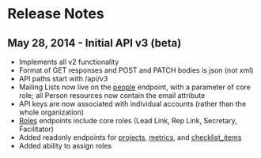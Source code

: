 Release Notes
===============


May 28, 2014 - Initial API v3 (beta)
------------------------
* Implements all v2 functionality
* Format of GET responses and POST and PATCH bodies is json (not xml)
* API paths start with /api/v3
* Mailing Lists now live on the [people](people.md) endpoint, with a parameter of core role; all Person resources now contain the email attribute
* API keys are now associated with individual accounts (rather than the whole organization)
* [Roles](roles.md) endpoints include core roles (Lead Link, Rep Link, Secretary, Facilitator)
* Added readonly endpoints for [projects](projects.md), [metrics](metrics.md), and [checklist_items](checklist_items.md)
* Added ability to assign roles

